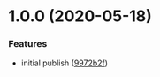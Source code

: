 # 1.0.0 (2020-05-18)


### Features

* initial publish ([9972b2f](https://github.com/hvpaiva/filter-utils/commit/9972b2f3a3a05dff91c3b0a342108f164af8ec73))
